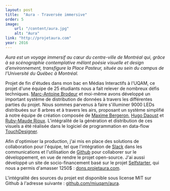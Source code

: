 ```yaml
---
layout: post
title:  "Aura - Traversée immersive"
order: 5
image:
    url: "/content/aura.jpg"
    alt: "Aura"
link: "http://projetaura.com"
year: 2016
---
```


_Aura est un voyage immersif au cœur du centre-ville de Montréal qui, grâce à sa scénographie contemplative mêlant poésie visuelle et design d’environnement, transfigure la Place Pasteur, située au sein du campus de l’Université du Québec à Montréal._  

Projet de fin d'études dans mon bac en Médias Interactifs à l'UQAM, ce projet d'une équipe de 25 étudiants nous a fait relever de nombreux défis techniques. [Marc-Antoine Brodeur](http://marcantoinebrodeur.com) et moi-même avons développé un important système de distribution de données à travers les différentes parties du projet. Nous sommes parvenus à faire s'illuminer 9000 LEDs distribuées sur 8 arbres et à travers les airs, proposant un système simplifié à notre équipe de création composée de [Maxime Bergeron](http://maximebergeron.ca), [Hugo Daoust](https://www.linkedin.com/in/hugo-daoust-4174b610a) et [Ruby-Maude Rioux](http://rubymaude.com/). L'intégralité de la génération et distribution de ces visuels a été réalisée dans le logiciel de programmation en data-flow [TouchDesigner](http://derivative.ca).  

Afin d'optimiser la production, j'ai mis en place des solutions de collaboration pour l'équipe, tel que l'intégration de [Slack](http://slack.com) dans les communications et l'utilisation de [Github](http://github.com) pour collaborer sur le développement, en vue de rendre le projet open-source. J'ai aussi développé un site de socio-financement basé sur le projet [Selfstarter](http://www.selfstarter.us/), qui nous a permis d'amasser 1250$ : [dons.projetaura.com](http://dons.projetaura.com).  

L'intégralité des sources du projet est disponible sous license MIT sur Github à l'adresse suivante : [github.com/miuqam/aura](http://github.com/miuqam/aura).
